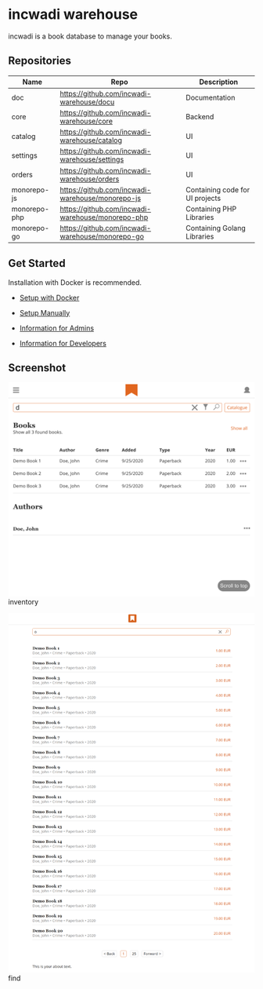 # incwadi warehouse

incwadi is a book database to manage your books.

## Repositories

|Name         |Repo                                                 |Description                      |
|-------------|-----------------------------------------------------|---------------------------------|
|doc          |<https://github.com/incwadi-warehouse/docu>          |Documentation                    |
|core         |<https://github.com/incwadi-warehouse/core>          |Backend                          |
|catalog      |<https://github.com/incwadi-warehouse/catalog>       |UI                               |
|settings     |<https://github.com/incwadi-warehouse/settings>      |UI                               |
|orders       |<https://github.com/incwadi-warehouse/orders>        |UI                               |
|monorepo-js  |<https://github.com/incwadi-warehouse/monorepo-js>   |Containing code for UI projects  |
|monorepo-php |<https://github.com/incwadi-warehouse/monorepo-php>  |Containing PHP Libraries         |
|monorepo-go  |<https://github.com/incwadi-warehouse/monorepo-go>   |Containing Golang Libraries      |

## Get Started

Installation with Docker is recommended.

- [Setup with Docker](setup/docker.md)
- [Setup Manually](setup/manual.md)

- [Information for Admins](admin/)
- [Information for Developers](dev/)

## Screenshot

![inventory](screenshot-inventory.png)
inventory

![find](screenshot-find.png)
find
